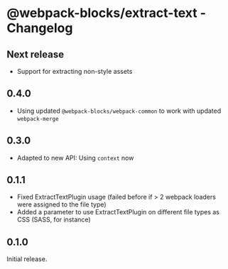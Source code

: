 # @webpack-blocks/extract-text - Changelog

## Next release

- Support for extracting non-style assets

## 0.4.0

- Using updated `@webpack-blocks/webpack-common` to work with updated `webpack-merge`

## 0.3.0

- Adapted to new API: Using `context` now

## 0.1.1

- Fixed ExtractTextPlugin usage (failed before if > 2 webpack loaders were assigned to the file type)
- Added a parameter to use ExtractTextPlugin on different file types as CSS (SASS, for instance)

## 0.1.0

Initial release.
